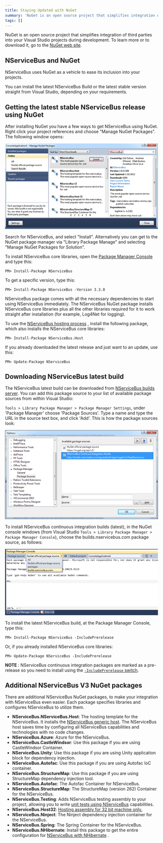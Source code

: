 ```yaml
---
title: Staying Updated with NuGet
summary: 'NuGet is an open source project that simplifies integration of third parties into Visual Studio projects during development. '
tags: []
---
```


NuGet is an open source project that simplifies integration of third parties into your Visual Studio projects during development. To learn more or to download it, go to the [NuGet web site](http://nuget.org/).

NServiceBus and NuGet
---------------------

NServiceBus uses NuGet as a vehicle to ease its inclusion into your projects.

You can install the latest NServiceBus Build or the latest stable version straight from Visual Studio, depending on your requirements.

Getting the latest stable NServiceBus release using NuGet
---------------------------------------------------------

After installing NuGet you have a few ways to get NServiceBus using NuGet. Right click your project references and choose "Manage NuGet Packages". The following window opens:

![Manage NuGet Packages Window](ManageNuGetPackagesWindow.png)

Search for NServiceBus, and select "Install". Alternatively you can get to the NuGet package manager via "Library Package Manage" and selecting "Manage NuGet Packages for Solution".

To install NServiceBus core libraries, open the [Package Manager Console](http://docs.nuget.org/docs/start-here/using-the-package-manager-console) and type this:

    PM> Install-Package NServiceBus

To get a specific version, type this:

    PM> Install-Package NServiceBus -Version 3.3.0

NServiceBus package comes with all the necessary dependencies to start using NServiceBus immediately. The NServiceBus NuGet package installs NServiceBus core libraries plus all the other libraries required for it to work straight after installation (for example, Log4Net for logging).

To use the [NServiceBus hosting process](the-nservicebus-host.md) , install the following package, which also installs the NServiceBus core libraries:

    PM> Install-Package NServiceBus.Host

If you already downloaded the latest release and just want to an update, use this:

    PM> Update-Package NServiceBus

Downloading NServiceBus latest build
------------------------------------

The NServiceBus latest build can be downloaded from [NServiceBus builds server](http://builds.nservicebus.com/guestAuth/app/nuget/v1/FeedService.svc). You can add this package source to your list of available package sources from within Visual Studio:

`Tools > Library Package Manager > Package Manager Settings`, under 'Package Manager' choose 'Package Sources'. Type a name and type the URL in the source text box, and click 'Add'. This is how the package sources look:

 ![](PointingNugetToNServiceBusBuildsServer.png)

To install NServiceBus continuous integration builds (latest), in the NuGet console windows (from Visual Studio `Tools > Library Package Manager > Package Manager Console`), choose the builds.nservicebus.com package source, as follows:

![](ChoosingNServiceBusNugetPackagesAsSource.png)

To install the latest NServiceBus build, at the Package Manager Console, type this:

    PM> Install-Package NServiceBus -IncludePrerelease

Or, if you already installed NServiceBus core libraries:

    PM> Update-Package NServiceBus -IncludePrerelease

**NOTE** : NServiceBus continuous integration packages are marked as a pre-release so you need to install using the [`-IncludePrerelease` switch](http://nuget.codeplex.com/wikipage?title=Pre-Release%20Packages).

Additional NServiceBus V3 NuGet packages
----------------------------------------

There are additional NServiceBus NuGet packages, to make your integration with NServiceBus even easier. Each package specifies libraries and configures NServiceBus to utilize them.

-  **NServiceBus.NServiceBus.Host**: The hosting template for the NServiceBus. It installs the [NServiceBus generic host](the-nservicebus-host.md). The NServiceBus host saves time by configuring all NServiceBus capabilities and technologies with no code changes.
-  **NServiceBus.Azure**: Azure for the NServiceBus.
-  **NServiceBus.CastleWindsor**: Use this package if you are using CastleWindsor Container.
-  **NServiceBus.Unity**: Use this package if you are using Unity application block for dependency injection.
-  **NServiceBus.Autofac**: Use this package if you are using Autofac IoC container.
-  **NServiceBus.StructureMap**: Use this package if you are using StructureMap dependency injection tool.
-  **NServiceBus.Autofac**: The Autofac Container for NServiceBus.
-  **NServiceBus.StructureMap**: The StructureMap (version 262) Container for the NServiceBus.
-  **NServiceBus.Testing**: Adds NServiceBus testing assembly to your project, allowing you to write [unit tests using NServiceBus](unit-testing.md) capabilities.
-  **NServiceBus.Host32**: [Hosting assembly for 32 bit machine only.](nservicebus-32-bit-x86-host-process.md)
-  **NServiceBus.Ninject**: The Ninject dependency injection container for the NServiceBus.
-  **NServiceBus.Spring**: The Spring Container for the NServiceBus.
-  **NServiceBus.NHibernate**: Install this package to get the entire configuration for [NServiceBus with NHibernate](relational-persistence-using-nhibernate.md) .

